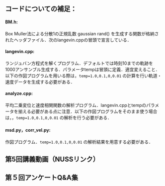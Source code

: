## コードについての補足：
#### BM.h:
Box Muller法による分散1の正規乱数 gaussian rand() を生成する関数が格納されたヘッダファイル．次のlangevin.cppの冒頭で宣言している．
#### langevin.cpp: 
ランジュバン方程式を解くプログラム．デフォルトでは時刻10までの軌跡を1000アンサンブル生成する．パラメータtempは冒頭に定義．適宜変えること．
以下の作図プログラムを用いる際は，`temp=1.0,0.1,0,0.01` の計算を行い軌道・速度データを生成する必要がある．

#### analyze.cpp: 
平均二乗変位と速度相関関数の解析プログラム．langevin.cppとtempのパラメータを揃える必要がある点に注意．以下の作図プログラムをそのまま使う場合は，，`temp=1.0,0.1,0,0.01`  の解析を行う必要がある．

#### msd.py，corr_vel.py: 
作図プログラム．`temp=1.0,0.1,0,0.01`  の解析結果を用意する必要がある．

## 第5回講義動画（NUSSリンク） <bf>

  
## 第５回アンケートQ&A集 <bf>
